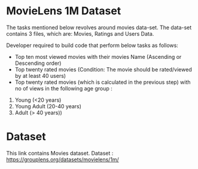 # MovieLens 1M Dataset
The tasks mentioned below revolves around movies data-set. The data-set contains 3 files, which are: Movies, Ratings and Users Data.

Developer required to build code that perform below tasks as follows:
-	Top ten most viewed movies with their movies Name (Ascending or Descending order) 
-	Top twenty rated movies (Condition: The movie should be rated/viewed by at least 40 users) 
-	Top twenty rated movies (which is calculated in the previous step) with no of views in the following age group :
  1. Young (<20 years)
  2. Young Adult (20-40 years)
  3. Adult (> 40 years))

# Dataset
This link contains Movies dataset.
Dataset : https://grouplens.org/datasets/movielens/1m/
